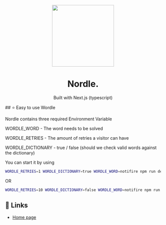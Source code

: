 <p align="center">
  <a href="https://notifire.co">
    <img width="200" src="https://uploads-ssl.webflow.com/6130b4d29bb0ab09e14ae9ee/6130e6931f755df302203fcc_SideLogo%20-%20BLack-p-800.png">
  </a>
</p>
<h1 align="center">Nordle.</h1>
<p align="center">Built with Next.js (typescript)</p>
## ⭐️ Easy to use Wordle

Nordle contains three required Environment Variable

WORDLE_WORD - The word needs to be solved

WORDLE_RETRIES - The amount of retries a visitor can have

WORDLE_DICTIONARY - true / false (should we check valid words against the dictionary)

You can start it by using

```bash
WORDLE_RETRIES=1 WORDLE_DICTIONARY=true WORDLE_WORD=notifire npm run dev
```

OR

```bash
WORDLE_RETRIES=10 WORDLE_DICTIONARY=false WORDLE_WORD=notifire npm run start
```


## 🔗 Links
- [Home page](https://notifire.co/)